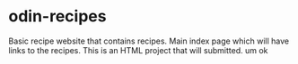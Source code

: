 # odin-recipes
Basic recipe website that contains recipes. Main index page which will have links to the recipes. This is an HTML project that will 
submitted. um ok